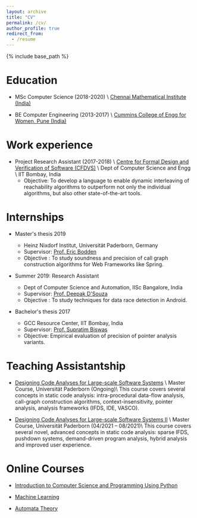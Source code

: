 ```yaml
---
layout: archive
title: "CV"
permalink: /cv/
author_profile: true
redirect_from:
  - /resume
---
```


{% include base_path %}

**Education**
======
*  MSc Computer Science (2018-2020) \\
[Chennai Mathematical Institute (India)](https://www.cmi.ac.in/)

* BE Computer Engineering (2013-2017) \\
[Cummins College of Engg for Women, Pune (India)](https://www.cumminscollege.org/)

 **Work experience**
======
* Project Research Assistant (2017-2018) \\
[Centre for Formal Design and Verification of Software (CFDVS)](http://www.cfdvs.iitb.ac.in/) \\
Dept of Computer Science and Engg \\
IIT Bombay, India 
  * Objective: To develop a language to enable dynamic interleaving of reachability algorithms to outperform not only the individual algorithms, but also other state-of-the-art tools.

**Internships**
======
* Master's thesis 2019
  * Heinz Nixdorf Institut, Universität Paderborn, Germany
  * Supervisor: [Prof. Eric Bodden](https://www.bodden.de/)
  * Objective : To study soundness and precision of call graph construction algorithms for Web Frameworks like Spring.

* Summer 2019: Research Assistant
  * Dept of Computer Science and Automation, IISc Bangalore, India 
  * Supervisor: [Prof. Deepak D'Souza](https://www.csa.iisc.ac.in/~deepakd/)
  * Objective : To study techniques for data race detection in Android.

* Bachelor's thesis 2017 
  * GCC Resource Center, IIT Bombay, India
  * Supervisor: [Prof. Supratim Biswas](https://www.cse.iitb.ac.in/~sb/)
  * Objective: Empirical evaluation of precision of pointer analysis variants.
 
**Teaching Assistantship**
======
*  [Designing Code Analyses for Large-scale Software Systems](https://www.hni.uni-paderborn.de/sse/lehre/deca/) \\
Master Course, Universität Paderborn (Ongoing)\\
This course covers several concepts in static code analysis: intra-procedural data-flow analysis, call-graph construction algorithms, context-insensitivity, pointer analysis, analysis frameworks (IFDS, IDE, VASCO).

* [Designing Code Analyses for Large-scale Software Systems II](https://www.hni.uni-paderborn.de/sse/lehre/deca2/) \\
  Master Course, Universität Paderborn (04/2021 – 08/2021)\\
This course covers several novel, advanced concepts in static code analysis: sparse IFDS, pushdown systems, demand-driven program analysis, hybrid analysis and improved user experience.

**Online Courses**
======
* [Introduction to Computer Science and Programming Using Python](https://www.edx.org/course/introduction-to-computer-science-and-programming-7) 

* [Machine Learning](https://www.coursera.org/learn/machine-learning)

* [Automata Theory](https://online.stanford.edu/courses/soe-ycsautomata-automata-theory)

